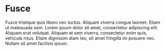 # Fusce
Fusce tristique quis libero nec luctus. Aliquam viverra congue laoreet. Etiam ut malesuada sem. Lorem ipsum dolor sit amet, consectetur adipiscing elit. Aliquam erat volutpat. Aliquam at sem viverra, consectetur enim quis, vehicula risus. Etiam dignissim diam leo, sit amet fringilla mi posuere nec. Nullam sit amet facilisis ipsum.
